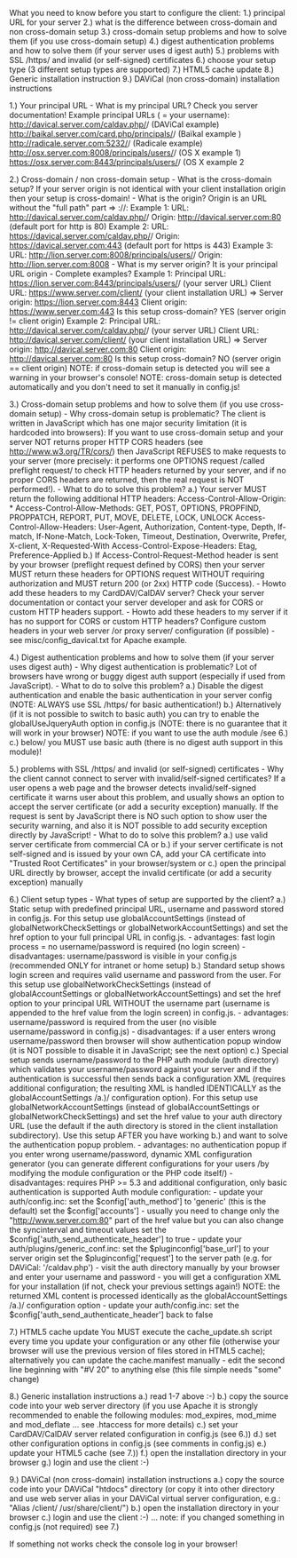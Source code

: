 What you need to know before you start to configure the client:
 1.) principal URL for your server
 2.) what is the difference between cross-domain and non cross-domain setup
 3.) cross-domain setup problems and how to solve them (if you use cross-domain
setup)
 4.) digest authentication problems and how to solve them (if your server uses d
igest auth)
 5.) problems with SSL /https/ and invalid (or self-signed) certificates
 6.) choose your setup type (3 different setup types are supported)
 7.) HTML5 cache update
 8.) Generic installation instruction
 9.) DAViCal (non cross-domain) installation instructions

1.) Your principal URL
    - What is my principal URL?
      Check you server documentation!
      Example principal URLs (<USERNAME> = your username):
        http://davical.server.com/caldav.php/<USERNAME>/ (DAViCal example)
        http://baikal.server.com/card.php/principals/<USERNAME>/ (Baïkal example
)
        http://radicale.server.com:5232/<USERNAME>/ (Radicale example)
        http://osx.server.com:8008/principals/users/<USERNAME>/ (OS X example 1)
        https://osx.server.com:8443/principals/users/<USERNAME>/ (OS X example 2

2.) Cross-domain / non cross-domain setup
    - What is the cross-domain setup?
      If your server origin is not identical with your client installation origin then your setup is cross-domain!
    - What is the origin?
      Origin is an URL without the "full path" part => <protocol>://<domain>:<port>
      Example 1:
        URL:    http://davical.server.com/caldav.php/<USERNAME>/
        Origin: http://davical.server.com:80 (default port for http is 80)
      Example 2:
        URL:    https://davical.server.com/caldav.php/<USERNAME>/
        Origin: https://davical.server.com:443 (default port for https is 443)
      Example 3:
        URL:    http://lion.server.com:8008/principals/users/<USERNAME>/
        Origin: http://lion.server.com:8008
    - What is my server origin?
      It is your principal URL origin
    - Complete examples?
      Example 1:
        Principal URL: https://lion.server.com:8443/principals/users/<USERNAME>/ (your server URL)
        Client URL:    https://www.server.com/client/ (your client installation URL)
        =>
        Server origin: https://lion.server.com:8443
        Client origin: https://www.server.com:443
        Is this setup cross-domain? YES (server origin != client origin)
      Example 2:
        Principal URL: http://davical.server.com/caldav.php/<USERNAME>/ (your server URL)
        Client URL:    http://davical.server.com/client/ (your client installation URL)
        =>
        Server origin: http://davical.server.com:80
        Client origin: http://davical.server.com:80
        Is this setup cross-domain? NO (server origin == client origin)
    NOTE: if cross-domain setup is detected you will see a warning in your browser's console!
    NOTE: cross-domain setup is detected automatically and you don't need to set it manually in config.js!

3.) Cross-domain setup problems and how to solve them (if you use cross-domain setup)
    - Why cross-domain setup is problematic?
      The client is written in JavaScript which has one major security limitation (it is hardcoded into browsers):
        If you want to use cross-domain setup and your server NOT returns proper HTTP CORS headers (see http://www.w3.org/TR/cors/) then JavaScript REFUSES to make requests to your server (more precisely: it performs one OPTIONS request /called preflight request/ to check HTTP headers returned by your server, and if no proper CORS headers are returned, then the real request is NOT performed!).
    - What to do to solve this problem?
      a.) Your server MUST return the following additional HTTP headers:
            Access-Control-Allow-Origin: *
            Access-Control-Allow-Methods: GET, POST, OPTIONS, PROPFIND, PROPPATCH, REPORT, PUT, MOVE, DELETE, LOCK, UNLOCK
            Access-Control-Allow-Headers: User-Agent, Authorization, Content-type, Depth, If-match, If-None-Match, Lock-Token, Timeout, Destination, Overwrite, Prefer, X-client, X-Requested-With
            Access-Control-Expose-Headers: Etag, Preference-Applied
      b.) If Access-Control-Request-Method header is sent by your browser (preflight request defined by CORS) then your server MUST return these headers for OPTIONS request WITHOUT requiring authorization and MUST return 200 (or 2xx) HTTP code (Success).
    - Howto add these headers to my CardDAV/CalDAV server?
      Check your server documentation or contact your server developer and ask for CORS or custom HTTP headers support.
    - Howto add these headers to my server if it has no support for CORS or custom HTTP headers?
      Configure custom headers in your web server /or proxy server/ configuration (if possible) - see misc/config_davical.txt for Apache example.

4.) Digest authentication problems and how to solve them (if your server uses digest auth)
    - Why digest authentication is problematic?
      Lot of browsers have wrong or buggy digest auth support (especially if used from JavaScript).
    - What to do to solve this problem?
      a.) Disable the digest authentication and enable the basic authentication in your server config (NOTE: ALWAYS use SSL /https/ for basic authentication!)
      b.) Alternatively (if it is not possible to switch to basic auth) you can try to enable the globalUseJqueryAuth option in config.js (NOTE: there is no guarantee that it will work in your browser)
      NOTE: if you want to use the auth module /see 6.) c.) below/ you MUST use basic auth (there is no digest auth support in this module)!

5.) problems with SSL /https/ and invalid (or self-signed) certificates
    - Why the client cannot connect to server with invalid/self-signed certificates?
      If a user opens a web page and the browser detects invalid/self-signed certificate it warns user about this problem, and usually shows an option to accept the server certificate (or add a security exception) manually. If the request is sent by JavaScript there is NO such option to show user the security warning, and also it is NOT possible to add security exception directly by JavaScript!
    - What to do to solve this problem?
      a.) use valid server certificate from commercial CA or
      b.) if your server certificate is not self-signed and is issued by your own CA, add your CA certificate into "Trusted Root Certificates" in your browser/system or
      c.) open the principal URL directly by browser, accept the invalid certificate (or add a security exception) manually

6.) Client setup types
    - What types of setup are supported by the client?
      a.) Static setup with predefined principal URL, username and password stored in config.js. For this setup use globalAccountSettings (instead of globalNetworkCheckSettings or globalNetworkAccountSettings) and set the href option to your full principal URL in config.js.
          - advantages: fast login process = no username/password is required (no login screen)
          - disadvantages: username/password is visible in your config.js (recommended ONLY for intranet or home setup)
      b.) Standard setup shows login screen and requires valid username and password from the user. For this setup use globalNetworkCheckSettings (instead of globalAccountSettings or globalNetworkAccountSettings) and set the href option to your principal URL WITHOUT the username part (username is appended to the href value from the login screen) in config.js.
          - advantages: username/password is required from the user (no visible username/password in config.js)
          - disadvantages: if a user enters wrong username/password then browser will show authentication popup window (it is NOT possible to disable it in JavaScript; see the next option)
      c.) Special setup sends username/password to the PHP auth module (auth directory) which validates your username/password against your server and if the authentication is successful then sends back a configuration XML (requires additional configuration; the resulting XML is handled IDENTICALLY as the globalAccountSettings /a.)/ configuration option). For this setup use globalNetworkAccountSettings (instead of globalAccountSettings or globalNetworkCheckSettings) and set the href value to your auth directory URL (use the default if the auth directory is stored in the client installation subdirectory). Use this setup AFTER you have working b.) and want to solve the authentication popup problem.
          - advantages: no authentication popup if you enter wrong username/password, dynamic XML configuration generator (you can generate different configurations for your users /by modifying the module configuration or the PHP code itself/)
          - disadvantages: requires PHP >= 5.3 and additional configuration, only basic authentication is supported
          Auth module configuration:
              - update your auth/config.inc:
                  set the $config['auth_method'] to 'generic' (this is the default)
                  set the $config['accounts'] - usually you need to change only the "http://www.server.com:80" part of the
                    href value but you can also change the syncinterval and timeout values
                  set the $config['auth_send_authenticate_header'] to true
              - update your auth/plugins/generic_conf.inc:
                  set the $pluginconfig['base_url'] to your server origin
                  set the $pluginconfig['request'] to the server path (e.g. for DAViCal: '/caldav.php')
              - visit the auth directory manually by your browser and enter your username and password - you will get
                  a configuration XML for your installation (if not, check your previous settings again!)
                  NOTE: the returned XML content is processed identically as the globalAccountSettings /a.)/ configuration option
              - update your auth/config.inc:
                  set the $config['auth_send_authenticate_header'] back to false

7.) HTML5 cache update
    You MUST execute the cache_update.sh script every time you update your configuration or any other file (otherwise your browser will use the previous version of files stored in HTML5 cache); alternatively you can update the cache.manifest manually - edit the second line beginning with "#V 20" to anything else (this file simple needs "some" change)

8.) Generic installation instructions
        a.) read 1-7 above :-)
        b.) copy the source code into your web server directory (if you use Apache it is strongly recommended to enable the following modules: mod_expires, mod_mime and mod_deflate ... see .htaccess for more details)
        c.) set your CardDAV/CalDAV server related configuration in config.js (see 6.))
        d.) set other configuration options in config.js (see comments in config.js)
        e.) update your HTML5 cache (see 7.))
        f.) open the installation directory in your browser
        g.) login and use the client :-)

9.) DAViCal (non cross-domain) installation instructions
        a.) copy the source code into your DAViCal "htdocs" directory (or copy it into other directory and use web server alias in your DAViCal virtual server configuration, e.g.: "Alias /client/ /usr/share/client/")
        b.) open the installation directory in your browser
        c.) login and use the client :-) ... note: if you changed something in config.js (not required) see 7.)


If something not works check the console log in your browser!
